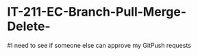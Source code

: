 # IT-211-EC-Branch-Pull-Merge-Delete-
#I need to see if someone else can approve my GitPush requests